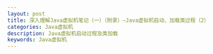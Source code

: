 ```yaml
---
layout: post
title: 深入理解Java虚拟机笔记（一）（附录）—Java虚拟机启动、加载类过程（2）
categories: Java虚拟机
description: Java虚拟机启动过程及类加载
keywords: Java虚拟机
---
```

